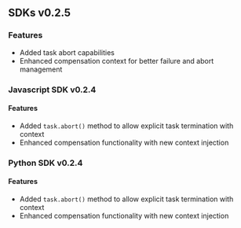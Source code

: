 ## SDKs v0.2.5

### Features
- Added task abort capabilities
- Enhanced compensation context for better failure and abort management

### Javascript SDK v0.2.4

#### Features
- Added `task.abort()` method to allow explicit task termination with context
- Enhanced compensation functionality with new context injection

### Python SDK v0.2.4

#### Features
- Added `task.abort()` method to allow explicit task termination with context
- Enhanced compensation functionality with new context injection

